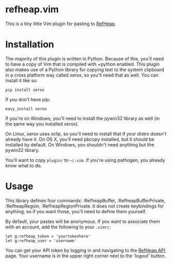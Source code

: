 # refheap.vim

This is a tiny little Vim plugin for pasting to
[RefHeap](https://refheap.com).

# Installation

The majority of this plugin is written in Python. Because of this,
you'll need to have a copy of Vim that is compiled with +python enabled.
This plugin also makes use of a Python library for copying text to the
system clipboard in a cross platform way called xerox, so you'll need
that as well. You can install it like so:

```
pip install xerox
```

If you don't have pip:

```
easy_install xerox
```

If you're on Windows, you'll need to install the pywin32 library as well
(in the same way you installed xerox).

On Linux, xerox uses xclip, so you'll need to install that if your
distro doesn't already have it. On OS X, you'll need pbcopy installed,
but it should be installed by default. On Windows, you shouldn't need
anything but the pywin32 library.

You'll want to copy `plugin/` to `~/.vim`. If you're using pathogen, you
already know what to do.

# Usage

This library defines four commands: :RefheapBuffer,
:RefheapBufferPrivate, :RefheapRegion, :RefheapRegionPrivate. It does
not create keybindings for anything, so if you want those, you'll need
to define them yourself.

By default, your pastes will be anonymous. If you want to associate them
with an account, add the following to your `.vimrc`:

```
let g:refheap_token = 'yourtokenhere'
let g:refheap_user = 'username'
```

You can get your API token by logging in and navigating to the [RefHeap
API](https://refheap.com/api) page. Your username is in the upper right
corner next to the 'logout' button.
